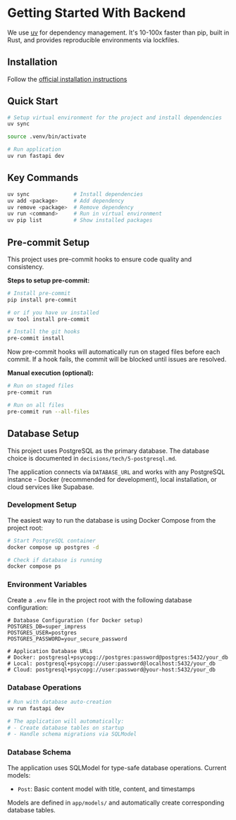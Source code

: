 # Getting Started With Backend

We use [uv](https://github.com/astral-sh/uv) for dependency management. It's 10-100x faster than pip, built in Rust, and provides reproducible environments via lockfiles.

## Installation

Follow the [official installation instructions](https://docs.astral.sh/uv/getting-started/installation/)

## Quick Start

```bash
# Setup virtual environment for the project and install dependencies
uv sync

source .venv/bin/activate

# Run application
uv run fastapi dev
```

## Key Commands

```bash
uv sync              # Install dependencies
uv add <package>     # Add dependency
uv remove <package>  # Remove dependency
uv run <command>     # Run in virtual environment
uv pip list          # Show installed packages
```

## Pre-commit Setup

This project uses pre-commit hooks to ensure code quality and consistency.

**Steps to setup pre-commit:**

```bash
# Install pre-commit
pip install pre-commit

# or if you have uv installed
uv tool install pre-commit

# Install the git hooks
pre-commit install
```

Now pre-commit hooks will automatically run on staged files before each commit. If a hook fails, the commit will be blocked until issues are resolved.

**Manual execution (optional):**

```bash
# Run on staged files
pre-commit run

# Run on all files
pre-commit run --all-files
```

## Database Setup

This project uses PostgreSQL as the primary database. The database choice is documented in `decisions/tech/5-postgresql.md`.

The application connects via `DATABASE_URL` and works with any PostgreSQL instance - Docker (recommended for development), local installation, or cloud services like Supabase.

### Development Setup

The easiest way to run the database is using Docker Compose from the project root:

```bash
# Start PostgreSQL container
docker compose up postgres -d

# Check if database is running
docker compose ps
```

### Environment Variables

Create a `.env` file in the project root with the following database configuration:

```env
# Database Configuration (for Docker setup)
POSTGRES_DB=super_impress
POSTGRES_USER=postgres
POSTGRES_PASSWORD=your_secure_password

# Application Database URLs
# Docker: postgresql+psycopg://postgres:password@postgres:5432/your_db
# Local: postgresql+psycopg://user:password@localhost:5432/your_db
# Cloud: postgresql+psycopg://user:password@your-host:5432/your_db
```

### Database Operations

```bash
# Run with database auto-creation
uv run fastapi dev

# The application will automatically:
# - Create database tables on startup
# - Handle schema migrations via SQLModel
```

### Database Schema

The application uses SQLModel for type-safe database operations. Current models:

- `Post`: Basic content model with title, content, and timestamps

Models are defined in `app/models/` and automatically create corresponding database tables.
